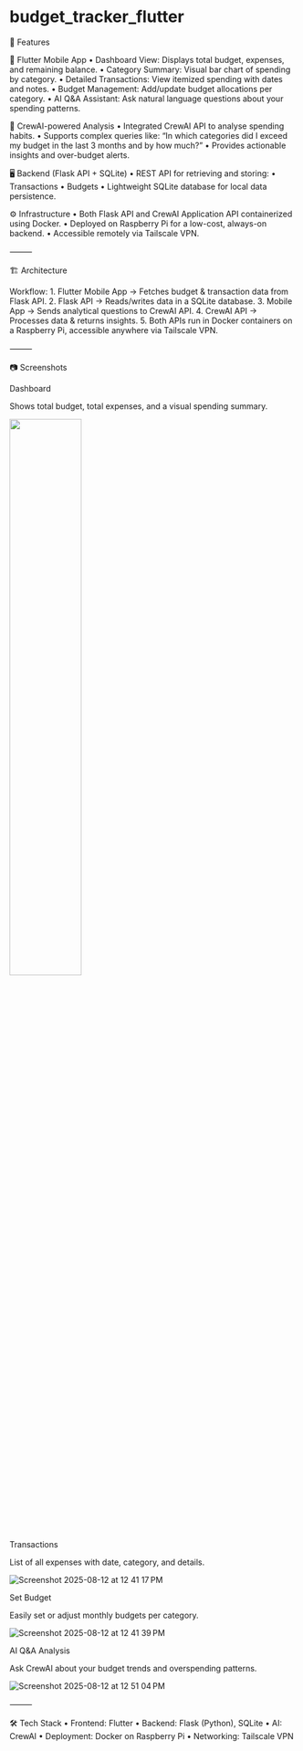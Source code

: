 # budget_tracker_flutter

🚀 Features

📱 Flutter Mobile App
	•	Dashboard View: Displays total budget, expenses, and remaining balance.
	•	Category Summary: Visual bar chart of spending by category.
	•	Detailed Transactions: View itemized spending with dates and notes.
	•	Budget Management: Add/update budget allocations per category.
	•	AI Q&A Assistant: Ask natural language questions about your spending patterns.

🧠 CrewAI-powered Analysis
	•	Integrated CrewAI API to analyse spending habits.
	•	Supports complex queries like:
“In which categories did I exceed my budget in the last 3 months and by how much?”
	•	Provides actionable insights and over-budget alerts.

🖥 Backend (Flask API + SQLite)
	•	REST API for retrieving and storing:
	•	Transactions
	•	Budgets
	•	Lightweight SQLite database for local data persistence.

⚙ Infrastructure
	•	Both Flask API and CrewAI Application API containerized using Docker.
	•	Deployed on Raspberry Pi for a low-cost, always-on backend.
	•	Accessible remotely via Tailscale VPN.

⸻

🏗 Architecture
	
Workflow:
	1.	Flutter Mobile App → Fetches budget & transaction data from Flask API.
	2.	Flask API → Reads/writes data in a SQLite database.
	3.	Mobile App → Sends analytical questions to CrewAI API.
	4.	CrewAI API → Processes data & returns insights.
	5.	Both APIs run in Docker containers on a Raspberry Pi, accessible anywhere via Tailscale VPN.

⸻

📷 Screenshots

Dashboard

Shows total budget, total expenses, and a visual spending summary.

<img src="https://github.com/user-attachments/assets/41392db6-0222-46e3-8e72-2cb0d021fabf" width="50%">

Transactions

List of all expenses with date, category, and details.

![Screenshot 2025-08-12 at 12 41 17 PM](https://github.com/user-attachments/assets/db0ae265-11c2-43e6-bfa2-d1cd3664ba56)

Set Budget

Easily set or adjust monthly budgets per category.

![Screenshot 2025-08-12 at 12 41 39 PM](https://github.com/user-attachments/assets/3a1a7238-895a-4935-9352-cbaabb56f8a7)

AI Q&A Analysis

Ask CrewAI about your budget trends and overspending patterns.

![Screenshot 2025-08-12 at 12 51 04 PM](https://github.com/user-attachments/assets/b73ccc72-76cf-49be-bd33-f2135ad4b402)

⸻

🛠 Tech Stack
	•	Frontend: Flutter
	•	Backend: Flask (Python), SQLite
	•	AI: CrewAI
	•	Deployment: Docker on Raspberry Pi
	•	Networking: Tailscale VPN
